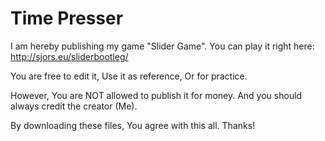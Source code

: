 # Time Presser
I am hereby publishing my game "Slider Game".
You can play it right here: http://sjors.eu/sliderbootleg/


You are free to edit it, Use it as reference, Or for practice.

However, You are NOT allowed to publish it for money.
And you should always credit the creator (Me).

By downloading these files, You agree with this all.
Thanks!
